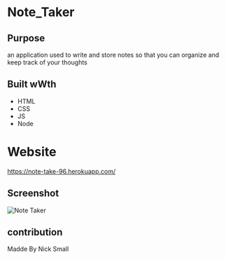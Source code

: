 # Note_Taker

## Purpose
an application used to write and store notes so that you can organize and keep track of your thoughts

## Built wWth
* HTML
* CSS
* JS
* Node

# Website
https://note-take-96.herokuapp.com/

## Screenshot
![Note Taker](assets/images/screenshot.png)

## contribution
Madde By Nick Small